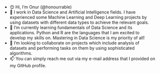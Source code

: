 - 😊 Hi, I’m Onur (@honourrable)
- 👀 I work in Data Science and Artificial Intelligence fields. I have experienced some Machine Learning and Deep Learning projects by using datasets with different data types to achieve the relevant goals.
- 🌱 I’m currently learning fundamentals of Data Science and its applications. Python and R are the languages that I am excited to develop my skills on. Mastering in Data Science is my priority of all!
- 💞️ I’m looking to collaborate on projects which include analysis of datasets and performing tasks on them by using sophisticated algorithms.
- 📫 You can simply reach me out via my e-mail address that I provided on my GitHub profile.

<!---
honourrable/honourrable is a ✨ special ✨ repository because its `README.md` (this file) appears on your GitHub profile.
You can click the Preview link to take a look at your changes.
--->
